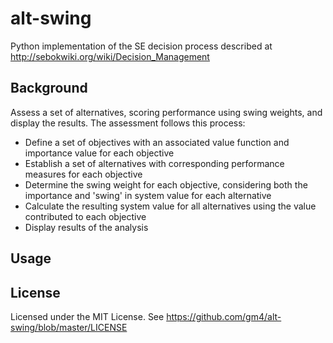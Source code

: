 # alt-swing
Python implementation of the SE decision process described at http://sebokwiki.org/wiki/Decision_Management

## Background
Assess a set of alternatives, scoring performance using swing weights, and display the results.
The assessment follows this process:
*  Define a set of objectives with an associated value function and importance value for each objective
*  Establish a set of alternatives with corresponding performance measures for each objective
*  Determine the swing weight for each objective, considering both the importance and 'swing' in system value for each alternative
*  Calculate the resulting system value for all alternatives using the value contributed to each objective
*  Display results of the analysis

## Usage


## License
Licensed under the MIT License.  See https://github.com/gm4/alt-swing/blob/master/LICENSE
